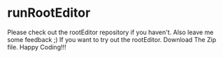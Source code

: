 # runRootEditor
Please check out the rootEditor repository if you haven't.
Also leave me some feedback ;)
If you want to try out the rootEditor. Download The Zip file. Happy Coding!!!
